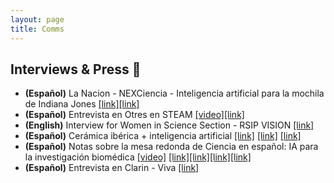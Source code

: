 ```yaml
---
layout: page
title: Comms
---
```


## Interviews & Press 📯

* **(Español)** La Nacion - NEXCiencia - Inteligencia artificial para la mochila de Indiana Jones [[link]](https://www.lanacion.com.ar/tecnologia/inteligencia-artificial-para-la-mochila-de-indiana-jones-permite-catalogar-en-forma-autonoma-nid03012022/)[[link]](https://nexciencia.exactas.uba.ar/sistema-capaz-catalogar-automaticamente-vasijas-ceramica-yacimientos-arqueologicos-inteligencia-artificial-celia-cintas-pablo-navarro-carlos-belotti-diego-fernandez-slezak)
* **(Español)** Entrevista en Otres en STEAM [[video]](https://youtu.be/cxvSiylKub4)[[link]](https://medium.com/mujeresensteam/otres-en-steam-qui%C3%A9n-es-celia-cintas-43d43b8d0131)
* **(English)** Interview for Women in Science Section  - RSIP VISION [[link]](https://www.rsipvision.com/MICCAI2021-Wednesday/29/)
* **(Español)** Cerámica ibérica + inteligencia artificial [[link]](https://fundaciondescubre.es/noticias/desarrollan-un-sistema-que-cataloga-ceramica-iberica-de-yacimientos-mediante-inteligencia-artificial/)
[[link]](https://diariodigital.ujaen.es/en/node/68993) [[link]](https://www.europapress.es/esandalucia/jaen/noticia-desarrollan-sistema-cataloga-ceramica-iberica-yacimientos-inteligencia-artificial-20210421102032.html)
* **(Español)**  Notas sobre la mesa redonda de Ciencia en español: IA para la investigación biomédica [[video]](https://youtu.be/1spnAqJoXJo) [[link]](https://www.silicon.es/ibm-muestra-como-la-ia-ayuda-en-la-deteccion-de-enfermedades-2436087)[[link]](https://www.consumotic.mx/tecnologia/machine-learning-e-ia-en-la-investigacion-biomedica/)[[link]](https://saludyvida.tips/ibm-impulsa-a-la-ia-para-acelerar-la-investigacion-medica/)[[link]](https://techbriefly.com/2021/04/05/ibm-shows-how-ai-can-help-in-early-disease-diagnosis/)
* **(Español)** Entrevista en Clarin - Viva [[link]](https://www.clarin.com/viva/trelew-nairobi-cientifica-creo-app-medicos-pacientes_0_85T6IvY2.html)
